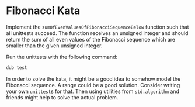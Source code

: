 # Fibonacci Kata

Implement the `sumOfEvenValuesOfFibonacciSequenceBelow` function such that all
unittests succeed. The function receives an unsigned integer and should return
the sum of all even values of the Fibonacci sequence which are smaller than the
given unsigned integer.

Run the unittests with the following command:
```bash
dub test
```

In order to solve the kata, it might be a good idea to somehow model the
Fibonacci sequence. A range could be a good solution. Consider writing your own
`unittest`s for that. Then using utilities from `std.algorithm` and friends
might help to solve the actual problem.
